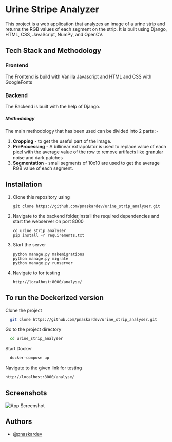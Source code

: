 
# Urine Stripe Analyzer

This project is a web application that analyzes an image of a urine strip and returns the RGB values of each segment on the strip. It is built using Django, HTML, CSS, JavaScript, NumPy, and OpenCV.

Tech Stack and Methodology
----------

### Frontend

The Frontend is build with Vanilla Javascript and HTML and CSS with GoogleFonts

### Backend

The Backend is built with the help of Django.

##### Methodology

The main methodology that has been used can be divided into 2 parts :-

1. **Cropping** - to get the useful part of the image.
2. **PreProcessing** - A billinear extrapolator is used to replace value of each pixel with the average value of the row to remove artifacts like granular noise and dark patches
3. **Segmentation** - small segments of 10x10 are used to get the average RGB value of each segment.

## Installation

1. Clone this repository using

   ```
   git clone https://github.com/pnaskardev/urine_strip_analyser.git
   ```

2. Navigate to the backend folder,install the required dependencies and start the webserver on port 8000

   ```
   cd urine_strip_analyser
   pip install -r requirements.txt
   ```

3. Start the server
    ```
   python manage.py makemigrations
   python manage.py migrate
   python manage.py runserver
   ```

4. Navigate to for testing
    ```
   http://localhost:8000/analyse/
   ```

## To run the Dockerized version

Clone the project

```bash
  git clone https://github.com/pnaskardev/urine_strip_analyser.git
```

Go to the project directory

```bash
  cd urine_strip_analyser
```

Start Docker

```bash
  docker-compose up
```

Navigate to the given link for testing

```bash
http://localhost:8000/analyse/
```


## Screenshots

![App Screenshot](https://via.placeholder.com/468x300?text=App+Screenshot+Here)


## Authors

- [@pnaskardev](https://www.github.com/pnaskardev)

